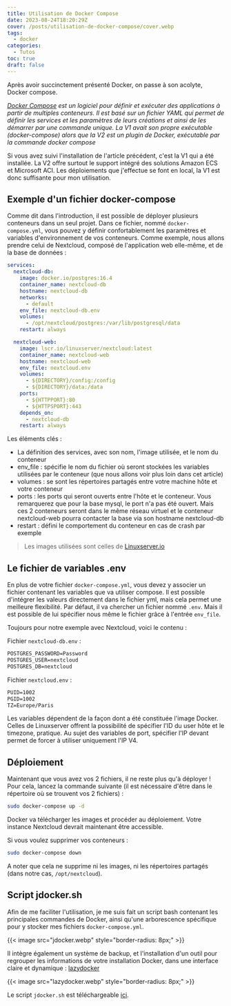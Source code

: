 ```yaml
---
title: Utilisation de Docker Compose
date: 2023-08-24T18:20:29Z
cover: /posts/utilisation-de-docker-compose/cover.webp
tags:
  - docker
categories:
  - Tutos
toc: true
draft: false
---
```


Après avoir succinctement présenté Docker, on passe à son acolyte, Docker compose.

*[Docker Compose](https://fr.wikipedia.org/wiki/Docker_(logiciel)) est un logiciel pour définir et exécuter des applications à partir de multiples conteneurs. Il est basé sur un fichier YAML qui permet de définir les services et les paramètres de leurs créations et ainsi de les démarrer par une commande unique. La V1 avait son propre exécutable (docker-compose) alors que la V2 est un plugin de Docker, exécutable par la commande docker compose*

Si vous avez suivi l'installation de l'article précédent, c'est la V1 qui a été installée. La V2 offre surtout le support intégré des solutions Amazon ECS et Microsoft ACI. Les déploiements que j'effectue se font en local, la V1 est donc suffisante pour mon utilisation.

## Exemple d'un fichier docker-compose

Comme dit dans l'introduction, il est possible de déployer plusieurs conteneurs dans un seul projet. Dans ce fichier, nommé `docker-compose.yml`, vous pouvez y définir confortablement les paramètres et variables d'environnement de vos conteneurs. Comme exemple, nous allons prendre celui de Nextcloud, composé de l'application web elle-même, et de la base de données :

```yaml
services:
  nextcloud-db:
    image: docker.io/postgres:16.4
    container_name: nextcloud-db
    hostname: nextcloud-db
    networks:
      - default
    env_file: nextcloud-db.env
    volumes:
      - /opt/nextcloud/postgres:/var/lib/postgresql/data
    restart: always

  nextcloud-web:
    image: lscr.io/linuxserver/nextcloud:latest
    container_name: nextcloud-web
    hostname: nextcloud-web
    env_file: nextcloud.env
    volumes:
      - ${DIRECTORY}/config:/config
      - ${DIRECTORY}/data:/data
    ports:
      - ${HTTPPORT}:80
      - ${HTTPSPORT}:443
    depends_on:
      - nextcloud-db
    restart: always
```

Les éléments clés :

- La définition des services, avec son nom, l'image utilisée, et le nom du conteneur
- env_file : spécifie le nom du fichier où seront stockées les variables utilisées par le conteneur (que nous allons voir plus loin dans cet article)
- volumes : se sont les répertoires partagés entre votre machine hôte et votre conteneur
- ports : les ports qui seront ouverts entre l'hôte et le conteneur. Vous remarquerez que pour la base mysql, le port n'a pas été ouvert. Mais ces 2 conteneurs seront dans le même réseau virtuel et le conteneur nextcloud-web pourra contacter la base via son hostname nextcloud-db
- restart : défini le comportement du conteneur en cas de crash par exemple

> Les images utilisées sont celles de [Linuxserver.io](https://www.linuxserver.io/)

## Le fichier de variables .env

En plus de votre fichier `docker-compose.yml`, vous devez y associer un fichier contenant les variables que va utiliser compose. Il est possible d'intégrer les valeurs directement dans le fichier yml, mais cela permet une meilleure flexibilité. Par défaut, il va chercher un fichier nommé `.env`. Mais il est possible de lui spécifier nous même le fichier grâce à l'entrée `env_file`.

Toujours pour notre exemple avec Nextcloud, voici le contenu :

Fichier `nextcloud-db.env` :

```txt
POSTGRES_PASSWORD=Password
POSTGRES_USER=nextcloud
POSTGRES_DB=nextcloud
```

Fichier `nextcloud.env` :

```txt
PUID=1002
PGID=1002
TZ=Europe/Paris
```

Les variables dépendent de la façon dont a été constituée l'image Docker. Celles de Linuxserver offrent la possibilité de spécifier l'ID du user hôte et le timezone, pratique. Au sujet des variables de port, spécifier l'IP devant permet de forcer à utiliser uniquement l'IP V4.

## Déploiement

Maintenant que vous avez vos 2 fichiers, il ne reste plus qu'à déployer !
Pour cela, lancez la commande suivante (il est nécessaire d'être dans le répertoire où se trouvent vos 2 fichiers) :

```bash
sudo docker-compose up -d
```

Docker va télécharger les images et procéder au déploiement.
Votre instance Nextcloud devrait maintenant être accessible.

Si vous voulez supprimer vos conteneurs :

```bash
sudo docker-compose down
```

A noter que cela ne supprime ni les images, ni les répertoires partagés (dans notre cas, `/opt/nextcloud`).

## Script jdocker.sh

Afin de me faciliter l'utilisation, je me suis fait un script bash contenant les principales commandes de Docker, ainsi qu'une arborescence spécifique pour y stocker mes fichiers `docker-compose.yml`.

{{< image src="jdocker.webp" style="border-radius: 8px;" >}}

Il intègre également un système de backup, et l'installation d'un outil pour regrouper les informations de votre installation Docker, dans une interface claire et dynamique : [lazydocker](https://github.com/jesseduffield/lazydocker)

{{< image src="lazydocker.webp" style="border-radius: 8px;" >}}

Le script `jdocker.sh` est téléchargeable [ici](/https://github.com/jeremky/jdocker.sh).
